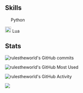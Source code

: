 ## Skills

<img width="15" src="https://external-content.duckduckgo.com/iu/?u=https%3A%2F%2Flogos-download.com%2Fwp-content%2Fuploads%2F2016%2F10%2FPython_logo_icon.png&f=1&nofb=1" /> Python

<img width="20" src="https://upload.wikimedia.org/wikipedia/commons/c/cf/Lua-Logo.svg" /> Lua

## Stats

![rulestheworld's GitHub commits](https://github-readme-streak-stats.herokuapp.com/?user=rulestheworld&theme=transparent&hide_border=true)

![rulestheworld's GitHub Most Used](https://github-readme-stats.vercel.app/api/top-langs/?username=rulestheworld&layout=donut&theme=transparent&hide_border=true)

![rulestheworld's GitHub Activity](https://github-readme-stats.vercel.app/api/wakatime?username=rulestheworld&theme=transparent&v=2&hide_border=true)

![](https://komarev.com/ghpvc/?username=rulestheworld&color=blue)
